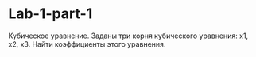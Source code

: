 # Lab-1-part-1

Кубическое уравнение. Заданы три корня кубического уравнения: x1, x2, x3. Найти коэффициенты этого уравнения.
